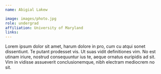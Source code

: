 ```yaml
---
name: Abigial Lakew

image: images/photo.jpg
role: undergrad
affiliation: University of Maryland
links:
---
```


Lorem ipsum dolor sit amet, harum dolore in pro, cum cu atqui sonet dissentiunt. Te putant prodesset vis. Ut suas vidit definitiones vim. No est utinam iriure, nostrud consequuntur ius te, aeque ornatus euripidis ad sit. Vim in vidisse assueverit conclusionemque, nibh electram mediocrem no sit.
